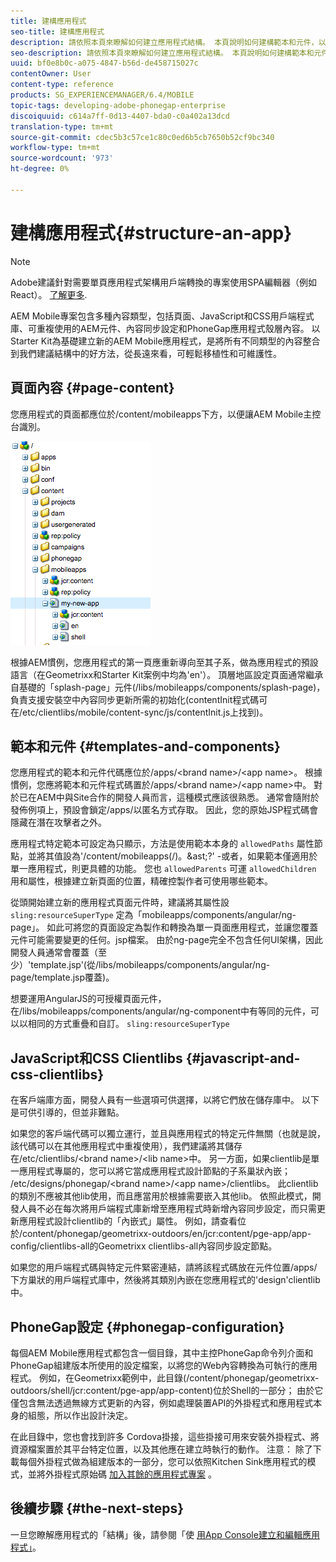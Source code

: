 ```yaml
---
title: 建構應用程式
seo-title: 建構應用程式
description: 請依照本頁來瞭解如何建立應用程式結構。 本頁說明如何建構範本和元件，以及JavaScript和CSS Clientlibs的相關資訊。
seo-description: 請依照本頁來瞭解如何建立應用程式結構。 本頁說明如何建構範本和元件，以及JavaScript和CSS Clientlibs的相關資訊。
uuid: bf0e8b0c-a075-4847-b56d-de458715027c
contentOwner: User
content-type: reference
products: SG_EXPERIENCEMANAGER/6.4/MOBILE
topic-tags: developing-adobe-phonegap-enterprise
discoiquuid: c614a7ff-0d13-4407-bda0-c0a402a13dcd
translation-type: tm+mt
source-git-commit: cdec5b3c57ce1c80c0ed6b5cb7650b52cf9bc340
workflow-type: tm+mt
source-wordcount: '973'
ht-degree: 0%

---
```



# 建構應用程式{#structure-an-app}

>[!NOTE]
>
>Adobe建議針對需要單頁應用程式架構用戶端轉換的專案使用SPA編輯器（例如React）。 [了解更多](/help/sites-developing/spa-overview.md).

AEM Mobile專案包含多種內容類型，包括頁面、JavaScript和CSS用戶端程式庫、可重複使用的AEM元件、內容同步設定和PhoneGap應用程式殼層內容。 以 [](https://github.com/Adobe-Marketing-Cloud-Apps/aem-phonegap-starter-kit) Starter Kit為基礎建立新的AEM Mobile應用程式，是將所有不同類型的內容整合到我們建議結構中的好方法，從長遠來看，可輕鬆移植性和可維護性。

## 頁面內容 {#page-content}

您應用程式的頁面都應位於/content/mobileapps下方，以便讓AEM Mobile主控台識別。

![chlimage_1-52](assets/chlimage_1-52.png)

根據AEM慣例，您應用程式的第一頁應重新導向至其子系，做為應用程式的預設語言（在Geometrixx和Starter Kit案例中均為&#39;en&#39;）。 頂層地區設定頁面通常繼承自基礎的「splash-page」元件(/libs/mobileapps/components/splash-page)，負責支援安裝空中內容同步更新所需的初始化(contentInit程式碼可在/etc/clientlibs/mobile/content-sync/js/contentInit.js上找到)。

## 範本和元件 {#templates-and-components}

您應用程式的範本和元件代碼應位於/apps/&lt;brand name>/&lt;app name>。 根據慣例，您應將範本和元件程式碼置於/apps/&lt;brand name>/&lt;app name>中。 對於已在AEM中與Site合作的開發人員而言，這種模式應該很熟悉。 通常會隨附於發佈例項上，預設會鎖定/apps/以匿名方式存取。 因此，您的原始JSP程式碼會隱藏在潛在攻擊者之外。

應用程式特定範本可設定為只顯示，方法是使用範本本身的 `allowedPaths` 屬性節點，並將其值設為&#39;/content/mobileapps(/)。&amp;ast;?&#39; -或者，如果範本僅適用於單一應用程式，則更具體的功能。 您也 `allowedParents` 可運 `allowedChildren` 用和屬性，根據建立新頁面的位置，精確控製作者可使用哪些範本。

從頭開始建立新的應用程式頁面元件時，建議將其屬性設 `sling:resourceSuperType` 定為「mobileapps/components/angular/ng-page」。 如此可將您的頁面設定為製作和轉換為單一頁面應用程式，並讓您覆蓋元件可能需要變更的任何。jsp檔案。 由於ng-page完全不包含任何UI架構，因此開發人員通常會覆蓋（至少）&#39;template.jsp&#39;(從/libs/mobileapps/components/angular/ng-page/template.jsp覆蓋)。

想要運用AngularJS的可授權頁面元件，在/libs/mobileapps/components/angular/ng-component中有等同的元件，可以以相同的方式重疊和自訂。 `sling:resourceSuperType`

## JavaScript和CSS Clientlibs {#javascript-and-css-clientlibs}

在客戶端庫方面，開發人員有一些選項可供選擇，以將它們放在儲存庫中。 以下是可供引導的，但並非難點。

如果您的客戶端代碼可以獨立運行，並且與應用程式的特定元件無關（也就是說，該代碼可以在其他應用程式中重複使用），我們建議將其儲存在/etc/clientlibs/&lt;brand name>/&lt;lib name>中。 另一方面，如果clientlib是單一應用程式專屬的，您可以將它當成應用程式設計節點的子系巢狀內嵌； /etc/designs/phonegap/&lt;brand name>/&lt;app name>/clientlibs。 此clientlib的類別不應被其他lib使用，而且應當用於根據需要嵌入其他lib。 依照此模式，開發人員不必在每次將用戶端程式庫新增至應用程式時新增內容同步設定，而只需更新應用程式設計clientlib的「內嵌式」屬性。 例如，請查看位於/content/phonegap/geometrixx-outdoors/en/jcr:content/pge-app/app-config/clientlibs-all的Geometrixx clientlibs-all內容同步設定節點。

如果您的用戶端程式碼與特定元件緊密連結，請將該程式碼放在元件位置/apps/下方巢狀的用戶端程式庫中，然後將其類別內嵌在您應用程式的&#39;design&#39;clientlib中。

## PhoneGap設定 {#phonegap-configuration}

每個AEM Mobile應用程式都包含一個目錄，其中主控PhoneGap命令列介面和 [](https://github.com/phonegap/phonegap-cli)[](https://build.phonegap.com/) PhoneGap組建版本所使用的設定檔案，以將您的Web內容轉換為可執行的應用程式。 例如，在Geometrixx範例中，此目錄(/content/phonegap/geometrixx-outdoors/shell/jcr:content/pge-app/app-content)位於Shell的一部分； 由於它僅包含無法透過無線方式更新的內容，例如處理裝置API的外掛程式和應用程式本身的組態，所以作出設計決定。

在此目錄中，您也會找到許多 [](https://cordova.apache.org/docs/en/edge/guide_appdev_hooks_index.md.html#Hooks%20Guide) Cordova掛接，這些掛接可用來安裝外掛程式、將資源檔案置於其平台特定位置，以及其他應在建立時執行的動作。 注意： 除了下載每個外掛程式做為組建版本的一部分，您可以依照Kitchen Sink應用程式的模式，並將外掛程式原始碼 [加入其餘的應用程式專案](https://github.com/blefebvre/aem-phonegap-kitchen-sink/tree/master/content/src/main/content/jcr_root/content/phonegap/kitchen-sink/shell/_jcr_content/pge-app/app-content/phonegap/plugins) 。

## 後續步驟 {#the-next-steps}

一旦您瞭解應用程式的「結構」後，請參閱「使 [用App Console建立和編輯應用程式」](/help/mobile/phonegap-apps-console.md)。
